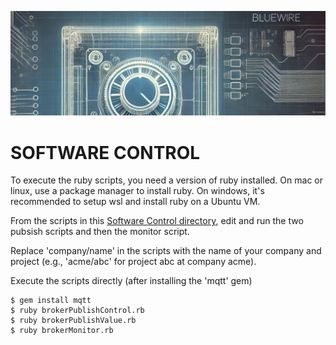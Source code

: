 ![project bluewire](../img/bluewire_logo_alt2.jpg)

# SOFTWARE CONTROL

To execute the ruby scripts, you need a version of ruby installed.  On mac or linux, use a package manager to install ruby.  On windows, it's recommended to setup wsl and install ruby on a Ubuntu VM.

From the scripts in this [Software Control directory](/control_software/), edit and run the two pubsish scripts and then the monitor script.

Replace 'company/name' in the scripts with the name of your company and project (e.g., 'acme/abc' for project abc at company acme).

Execute the scripts directly (after installing the 'mqtt' gem)
```console
$ gem install mqtt
$ ruby brokerPublishControl.rb
$ ruby brokerPublishValue.rb
$ ruby brokerMonitor.rb
```